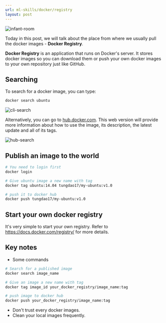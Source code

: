```yaml
---
url: ml-skills/docker/registry
layout: post
---
```


![infant-room][infant-room]

Today in this post, we will talk about the place from where we usually pull the docker images - **Docker Registry**.

**Docker Registry** is an application that runs on Docker's server. It stores docker images so you can download them or push your own docker images to your own repository just like GitHub.

## Searching

To search for a docker image, you can type:

```bash
docker search ubuntu
```

![cli-search][cli-search]

Alternatively, you can go to [hub.docker.com](https://hub.docker.com). This web version will provide more information about how to use the image, its description, the latest update and all of its tags.

![hub-search][hub-search]

## Publish an image to the world

```bash
# You need to login first
docker login

# Give ubuntu image a new name with tag
docker tag ubuntu:14.04 tungdao17/my-ubuntu:v1.0

# push it to docker hub
docker push tungdao17/my-ubuntu:v1.0
```

## Start your own docker registry

It's very simple to start your own registry. Refer to https://docs.docker.com/registry/ for more details.

## Key notes

- Some commands

```bash
# Search for a published image
docker search image_name

# Give an image a new name with tag
docker tag image_id your_docker_registry/image_name:tag

# push image to docker hub
docker push your_docker_registry/image_name:tag
```

- Don't trust every docker images.
- Clean your local images frequently.

<!-- MARKDOWN LINKS & IMAGES -->

[infant-room]: /assets/images/ml-skills/docker/registry/infant-room.jpg
[cli-search]: /assets/images/ml-skills/docker/registry/cli-search.png
[hub-search]: /assets/images/ml-skills/docker/registry/hub-search.png
